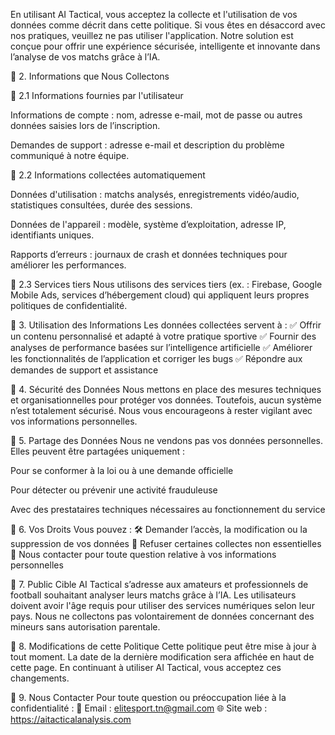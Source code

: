En utilisant AI Tactical, vous acceptez la collecte et l'utilisation de vos données comme décrit dans cette politique.
Si vous êtes en désaccord avec nos pratiques, veuillez ne pas utiliser l'application.
Notre solution est conçue pour offrir une expérience sécurisée, intelligente et innovante dans l’analyse de vos matchs grâce à l’IA.

🔹 2. Informations que Nous Collectons

📌 2.1 Informations fournies par l'utilisateur

Informations de compte : nom, adresse e-mail, mot de passe ou autres données saisies lors de l’inscription.

Demandes de support : adresse e-mail et description du problème communiqué à notre équipe.

📌 2.2 Informations collectées automatiquement

Données d'utilisation : matchs analysés, enregistrements vidéo/audio, statistiques consultées, durée des sessions.

Données de l'appareil : modèle, système d’exploitation, adresse IP, identifiants uniques.

Rapports d’erreurs : journaux de crash et données techniques pour améliorer les performances.

📌 2.3 Services tiers
Nous utilisons des services tiers (ex. : Firebase, Google Mobile Ads, services d’hébergement cloud) qui appliquent leurs propres politiques de confidentialité.

🔹 3. Utilisation des Informations
Les données collectées servent à :
✅ Offrir un contenu personnalisé et adapté à votre pratique sportive
✅ Fournir des analyses de performance basées sur l’intelligence artificielle
✅ Améliorer les fonctionnalités de l’application et corriger les bugs
✅ Répondre aux demandes de support et assistance

🔹 4. Sécurité des Données
Nous mettons en place des mesures techniques et organisationnelles pour protéger vos données.
Toutefois, aucun système n’est totalement sécurisé. Nous vous encourageons à rester vigilant avec vos informations personnelles.

🔹 5. Partage des Données
Nous ne vendons pas vos données personnelles. Elles peuvent être partagées uniquement :

Pour se conformer à la loi ou à une demande officielle

Pour détecter ou prévenir une activité frauduleuse

Avec des prestataires techniques nécessaires au fonctionnement du service

🔹 6. Vos Droits
Vous pouvez :
🛠 Demander l’accès, la modification ou la suppression de vos données
🚫 Refuser certaines collectes non essentielles
📩 Nous contacter pour toute question relative à vos informations personnelles

🔹 7. Public Cible
AI Tactical s’adresse aux amateurs et professionnels de football souhaitant analyser leurs matchs grâce à l’IA.
Les utilisateurs doivent avoir l'âge requis pour utiliser des services numériques selon leur pays.
Nous ne collectons pas volontairement de données concernant des mineurs sans autorisation parentale.

🔹 8. Modifications de cette Politique
Cette politique peut être mise à jour à tout moment. La date de la dernière modification sera affichée en haut de cette page.
En continuant à utiliser AI Tactical, vous acceptez ces changements.

🔹 9. Nous Contacter
Pour toute question ou préoccupation liée à la confidentialité :
📧 Email : elitesport.tn@gmail.com
🌐 Site web : https://aitacticalanalysis.com
